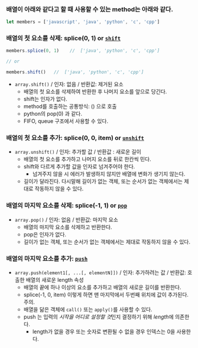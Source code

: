 

### 배열이 아래와 같다고 할 때 사용할 수 있는 method는 아래와 같다.
```js
let members = ['javascript', 'java', 'python', 'c', 'cpp']
```


### 배열의 첫 요소를 삭제: splice(0, 1) or [`shift`](https://developer.mozilla.org/ko/docs/Web/JavaScript/Reference/Global_Objects/Array/shift)
```js
members.splice(0, 1)    //  ['java', 'python', 'c', 'cpp']

// or

members.shift()   //  ['java', 'python', 'c', 'cpp']
```

- `array.shift()` / 인자: 없음 / 반환값: 제거된 요소
    - 배열의 첫 요소를 삭제하여 반환한 후 나머지 요소를 앞으로 당긴다.
    - shift는 인자가 없다.
    - method를 호출하는 공통방식: () 으로 호출
    - python의 pop(0) 과 같다.
    - FIFO, queue 구조에서 사용할 수 있다.

### 배열의 첫 요소를 추가: splice(0, 0, item) or [`unshift`](https://developer.mozilla.org/ko/docs/Web/JavaScript/Reference/Global_Objects/Array/unshift)

- `array.unshift()` / 인자: 추가할 값 / 반환값 : 새로운 길이
    - 배열의 첫 요소를 추가하고 나머지 요소를 뒤로 한칸씩 민다.
    - shift와 다르게 추가할 값을 인자로 넘겨주어야 한다.
        - 넘겨주지 않을 시 에러가 발생하지 않지만 배열에 변화가 생기지 않는다.
    - 길이가 달라진다. 다시말해 길이가 없는 객체, 또는 순서가 없는 객체에서는 제대로 작동하지 않을 수 있다.

### 배열의 마지막 요소를 삭제: splice(-1, 1) or [`pop`](https://developer.mozilla.org/ko/docs/Web/JavaScript/Reference/Global_Objects/Array/pop)

- `array.pop()` / 인자: 없음 / 반환값: 마지막 요소
    - 배열의 마지막 요소를 삭제하고 반환한다.
    - pop은 인자가 없다.
    - 길이가 없는 객체, 또는 순서가 없는 객체에서는 제대로 작동하지 않을 수 있다.

### 배열의 마지막 요소를 추가: [`push`](https://developer.mozilla.org/ko/docs/Web/JavaScript/Reference/Global_Objects/Array/push)

- `array.push(element1[, ...[, elementN]])` / 인자: 추가하려는 값 / 반환값: 호출한 배열의 새로운 length 속성
    - 배열의 끝에 하나 이상의 요소를 추가하고 배열의 새로운 길이를 반환한다.
    - splice(-1, 0, item) 이렇게 하면 맨 마지막에서 두번째 위치에 값이 추가된다. 주의.
    - 배열을 닮은 객체에 `call()` 또는 `apply()`를 사용할 수 있다.
    - push 는 입력의 *시작을 어디로 설정할 것*인지 결정하기 위해 *length*에 의존한다.
        - length가 없을 경우 또는 숫자로 변환될 수 없을 경우 인덱스는 0을 사용한다.
